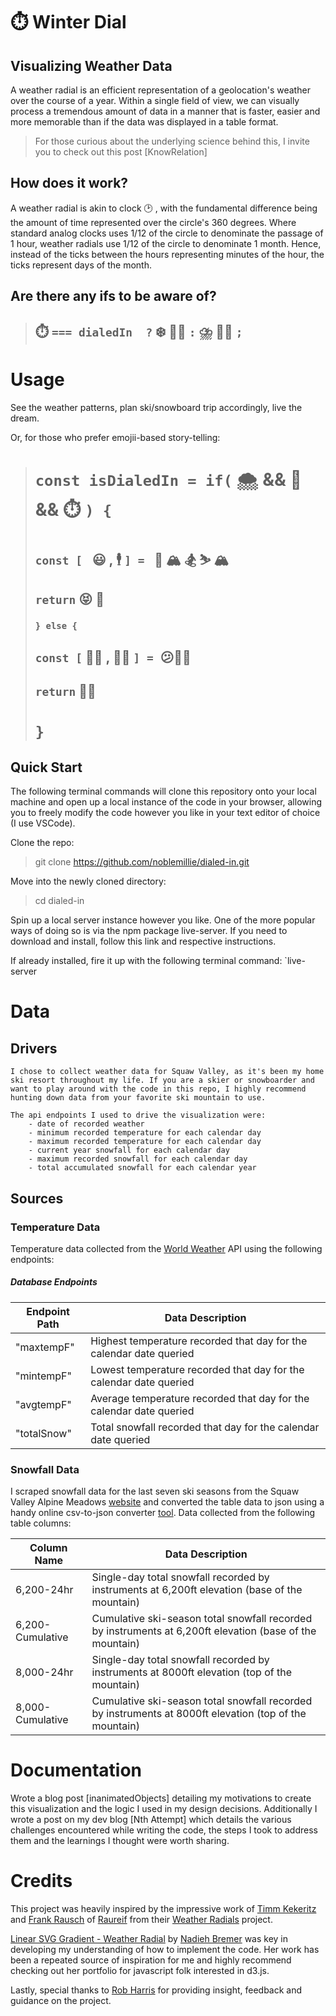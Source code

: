 # :stopwatch: Winter Dial

## Visualizing Weather Data
A weather radial is an efficient representation of a geolocation's weather over the course of a year. Within a single field of view, we can visually process a tremendous amount of data in a manner that is faster, easier and more memorable than if the data was displayed in a table format. 
>For those curious about the underlying science behind this, I invite you to check out this post [KnowRelation] 

## How does it work?
A weather radial is akin to clock :clock2: , with the fundamental difference being the amount of time represented over the circle's 360 degrees. Where standard analog clocks uses 1/12 of the circle to denominate the passage of 1 hour, weather radials use 1/12 of the circle to denominate 1 month. Hence, instead of the ticks between the hours representing minutes of the hour, the ticks 
	represent days of the month.

## Are there any ifs to be aware of?
<!-- >#  :stopwatch: ``` === isDialedIn  ? ```
># ?   :snowflake: :ok_man: :snowflake:  ```:```
># :   :cloud_with_lightning_and_rain: :no_good_man: :cloud_with_lightning_and_rain:   ```;``` -->
>## :stopwatch: ``` === dialedIn  ? ``` :snowflake: :ok_man: ```:```   :cloud_with_lightning_and_rain: :no_good_man: ```;```


# Usage
See the weather patterns, plan ski/snowboard trip accordingly, live the dream. 

Or, for those who prefer emojii-based story-telling:

> # ``` const isDialedIn = if( ``` :cloud_with_snow: && :thinking: && :stopwatch: ```) { ```
> ## ```const [ ``` :smiley: , :business_suit_levitating: ```] = ``` :tram: :mountain_snow: :snowboarder: :skier: :mountain_snow:
> ## ``` return ``` :stuck_out_tongue_closed_eyes: :call_me_hand:
> 
> ### ``` } else { ```
> 
> ## ``` const [ ``` :man_shrugging: , :frowning_man: ```] = ```:confused::beers::slightly_frowning_face: 
> ## ``` return ``` :man_facepalming:
> 
> # ```}```   
   

## Quick Start
The following terminal commands will clone this repository onto your local machine and open up a local instance of the code in your browser, allowing you to freely modify the code however you like in your text editor of choice (I use VSCode).

Clone the repo:
>git clone https://github.com/noblemillie/dialed-in.git

Move into the newly cloned directory:
>cd dialed-in

Spin up a local server instance however you like. One of the more popular ways of doing so is via the npm package live-server. If you need to download and install, follow this link and respective instructions. 

If already installed, fire it up with the following terminal command: 
`live-server

# Data 
## Drivers
	I chose to collect weather data for Squaw Valley, as it's been my home ski resort throughout my life. If you are a skier or snowboarder and want to play around with the code in this repo, I highly recommend hunting down data from your favorite ski mountain to use.
	
	The api endpoints I used to drive the visualization were:
		- date of recorded weather
		- minimum recorded temperature for each calendar day
 		- maximum recorded temperature for each calendar day
		- current year snowfall for each calendar day
 		- maximum recorded snowfall for each calendar day
 		- total accumulated snowfall for each calendar year

## Sources
### Temperature Data
Temperature data collected from the [World Weather](http://worldweatheronline.com) API using the following endpoints:
	
##### Database Endpoints
| Endpoint Path | Data Description                                                    |
| ------------- | ------------------------------------------------------------------- |
| "maxtempF"    | Highest temperature recorded that day for the calendar date queried |
| "mintempF"    | Lowest temperature recorded that day for the calendar date queried  |
| "avgtempF"    | Average temperature recorded that day for the calendar date queried |
| "totalSnow"   | Total snowfall recorded that day for the calendar date queried      |


### Snowfall Data
I scraped snowfall data for the last seven ski seasons from the Squaw Valley Alpine Meadows [website](https://squawalpine.com/mountain-information/squaw-valley-snowfall-tracker/) and converted the table data to json using a handy online csv-to-json converter [tool](https://www.csvjson.com/csv2json). Data collected from the following table columns:

| Column Name      | Data Description                                                                                          |
| ---------------- | --------------------------------------------------------------------------------------------------------- |
| 6,200-24hr       | Single-day total snowfall recorded by instruments at 6,200ft elevation  (base of the mountain)            |
| 6,200-Cumulative | Cumulative ski-season total snowfall recorded by instruments at 6,200ft elevation  (base of the mountain) |
| 8,000-24hr       | Single-day total snowfall recorded by instruments at 8000ft elevation (top of the mountain)               |
| 8,000-Cumulative | Cumulative ski-season total snowfall recorded by instruments at 8000ft elevation  (top of the mountain)   |


# Documentation
Wrote a blog post [inanimatedObjects] detailing my motivations to create this visualization and the logic I used in my design decisions.  Additionally I wrote a post on my dev blog [Nth Attempt] which details the various challenges encountered while writing the code, the steps I took to address them and the learnings I thought were worth sharing.  

# Credits
This project was heavily inspired by the impressive work of [Timm Kekeritz](https://twitter.com/kekeritz) and [Frank Rausch](https://twitter.com/frankrausch) of [Raureif](https://raureif.net/en) from their [Weather Radials](weather-radials.com) project. 

[Linear SVG Gradient - Weather Radial](http://bl.ocks.org/nbremer/a43dbd5690ccd5ac4c6cc392415140e7/18d8999a1a4eb87dd91beff258027adc4efdf7e3) by [Nadieh Bremer](https://twitter.com/NadiehBremer) was key in developing my understanding of how to implement the code. Her work has been a repeated source of inspiration for me and highly recommend checking out her portfolio for javascript folk interested in d3.js.

Lastly, special thanks to [Rob Harris](https://twitter.com/trebor) for providing insight, feedback and guidance on the project.
